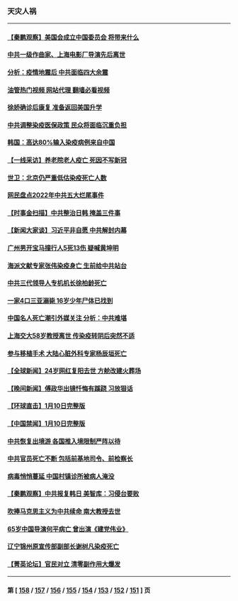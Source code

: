 ### 天灾人祸
---
#### [【秦鹏观察】美国会成立中国委员会 将带来什么](../../pages/ncid280/n13904962.md?01121245) 
#### [中共一级作曲家、上海电影厂导演先后离世](../../pages/ncid280/n13904939.md?01121245) 
#### [分析：疫情地震后 中共面临四大余震](../../pages/ncid280/n13904852.md?01121245) 
#### [油管热门视频 网站代理 翻墙必看视频](http://138.2.39.72:81/youtube.html?epic-marker?01121245)
#### [徐娇确诊后康复 准备返回美国升学](../../pages/ncid280/n13904822.md?01121245) 
#### [中共调整染疫医保政策 民众将面临沉重负担](../../pages/ncid280/n13904658.md?01121245) 
#### [韩国：高达80%输入染疫病例来自中国](../../pages/ncid280/n13904777.md?01121245) 
#### [【一线采访】养老院老人疫亡 死因不写新冠](../../pages/ncid280/n13904494.md?01121245) 
#### [世卫：北京仍严重低估染疫死亡人数](../../pages/ncid280/n13904764.md?01121245) 
#### [网民盘点2022年中共五大烂尾事件](../../pages/ncid280/n13904688.md?01121245) 
#### [【时事金扫描】中共整治日韩 掩盖三件事](../../pages/ncid280/n13904725.md?01121245) 
#### [【新闻大家谈】习近平非自愿 中共解封内幕](../../pages/ncid280/n13904696.md?01121245) 
#### [广州男开宝马撞行人5死13伤 疑喊黄坤明](../../pages/ncid280/n13904660.md?01121245) 
#### [海派文献专家张伟染疫身亡 生前给中共站台](../../pages/ncid280/n13904559.md?01121245) 
#### [中共三代领导人专机机长徐柏龄死亡](../../pages/ncid280/n13904491.md?01121245) 
#### [一家4口三亚溺毙 16岁少年尸体已找到](../../pages/ncid280/n13904537.md?01121245) 
#### [中国名人死亡潮引外媒关注 分析：中共难堪](../../pages/ncid280/n13904469.md?01121245) 
#### [上海交大58岁教授离世 传染疫转阴后突然不适](../../pages/ncid280/n13904241.md?01121245) 
#### [参与移植手术 大陆心脏外科专家杨辰垣死亡](../../pages/ncid280/n13904178.md?01121245) 
#### [【全球新闻】24岁网红复阳去世 方舱改建火葬场](../../pages/ncid280/n13904317.md?01121245) 
#### [【晚间新闻】傅政华出镜忏悔有蹊跷 习放狠话](../../pages/ncid280/n13904369.md?01121245) 
#### [【环球直击】1月10日完整版](../../pages/ncid280/n13904057.md?01121245) 
#### [【中国禁闻】1月10日完整版](../../pages/ncid280/n13904072.md?01121245) 
#### [中共恢复出境游 各国推入境限制严阵以待](../../pages/ncid280/n13904250.md?01121245) 
#### [中共官员死亡不断 包括前基地司令、前检察长](../../pages/ncid280/n13904117.md?01121245) 
#### [病毒悄悄蔓延 中国村镇诊所被病人淹没](../../pages/ncid280/n13904009.md?01121245) 
#### [【秦鹏观察】中共报复韩日 美智库：习侵台要败](../../pages/ncid280/n13904080.md?01121245) 
#### [吹捧马克思主义为中共续命 南大教授去世](../../pages/ncid280/n13904006.md?01121245) 
#### [65岁中国导演何平病亡 曾出演《建党伟业》](../../pages/ncid280/n13904014.md?01121245) 
#### [辽宁锦州原宣传部副部长谢树凡染疫死亡](../../pages/ncid280/n13904044.md?01121245) 
#### [【菁英论坛】官民对立 清零副作用大爆发](../../pages/ncid280/n13903992.md?01121245) 

---
#### 第 [ [158](./158.md?01121245) / [157](./157.md?01121245) / [156](./156.md?01121245) / [155](./155.md?01121245) / [154](./154.md?01121245) / [153](./153.md?01121245) / [152](./152.md?01121245) / [151](./151.md?01121245) ] 页
